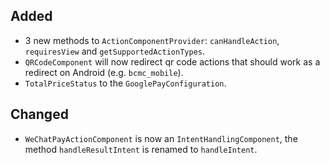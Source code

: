 [//]: # (This file will be used for the release notes on GitHub when publishing.)
[//]: # (Types of changes: `Added` `Changed` `Deprecated` `Removed` `Fixed` `Security`)
[//]: # (Example:)
[//]: # (## Added)
[//]: # ( - New payment method)
[//]: # (## Changed)
[//]: # ( - DropIn service's package changed from `com.adyen.dropin` to `com.adyen.dropin.services`)
[//]: # ( # Deprecated)
[//]: # ( - Configurations public constructor are deprecated, please use each Configuration's builder to make a Configuration object)

## Added
- 3 new methods to `ActionComponentProvider`: `canHandleAction`, `requiresView` and `getSupportedActionTypes`.
- `QRCodeComponent` will now redirect qr code actions that should work as a redirect on Android (e.g. `bcmc_mobile`).
- `TotalPriceStatus` to the `GooglePayConfiguration`.

## Changed
- `WeChatPayActionComponent` is now an `IntentHandlingComponent`, the method `handleResultIntent` is renamed to `handleIntent`.
